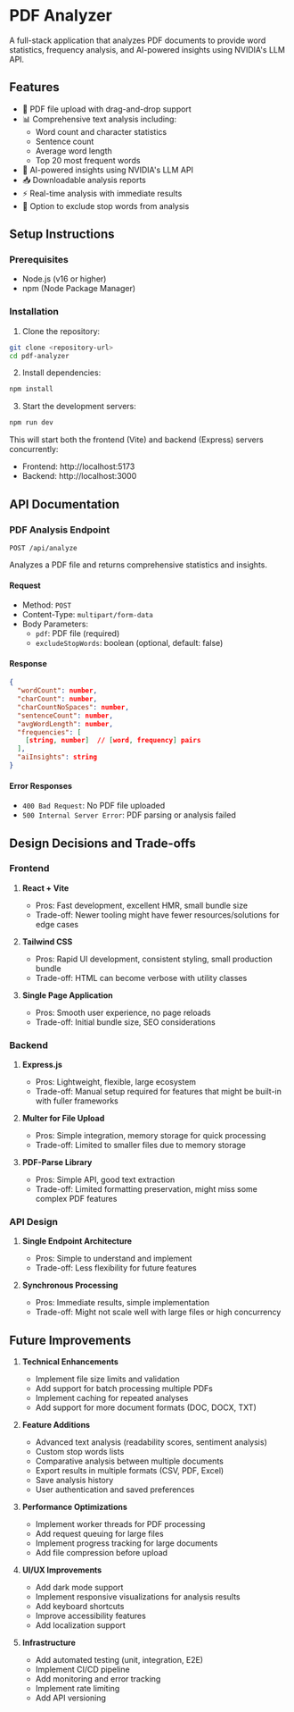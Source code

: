 # PDF Analyzer

A full-stack application that analyzes PDF documents to provide word statistics, frequency analysis, and AI-powered insights using NVIDIA's LLM API.

## Features

- 📄 PDF file upload with drag-and-drop support
- 📊 Comprehensive text analysis including:
  - Word count and character statistics
  - Sentence count
  - Average word length
  - Top 20 most frequent words
- 🤖 AI-powered insights using NVIDIA's LLM API
- 📥 Downloadable analysis reports
- ⚡ Real-time analysis with immediate results
- 🎯 Option to exclude stop words from analysis

## Setup Instructions

### Prerequisites

- Node.js (v16 or higher)
- npm (Node Package Manager)

### Installation

1. Clone the repository:
```bash
git clone <repository-url>
cd pdf-analyzer
```

2. Install dependencies:
```bash
npm install
```

3. Start the development servers:
```bash
npm run dev
```

This will start both the frontend (Vite) and backend (Express) servers concurrently:
- Frontend: http://localhost:5173
- Backend: http://localhost:3000

## API Documentation

### PDF Analysis Endpoint

```
POST /api/analyze
```

Analyzes a PDF file and returns comprehensive statistics and insights.

#### Request

- Method: `POST`
- Content-Type: `multipart/form-data`
- Body Parameters:
  - `pdf`: PDF file (required)
  - `excludeStopWords`: boolean (optional, default: false)

#### Response

```json
{
  "wordCount": number,
  "charCount": number,
  "charCountNoSpaces": number,
  "sentenceCount": number,
  "avgWordLength": number,
  "frequencies": [
    [string, number]  // [word, frequency] pairs
  ],
  "aiInsights": string
}
```

#### Error Responses

- `400 Bad Request`: No PDF file uploaded
- `500 Internal Server Error`: PDF parsing or analysis failed

## Design Decisions and Trade-offs

### Frontend

1. **React + Vite**
   - Pros: Fast development, excellent HMR, small bundle size
   - Trade-off: Newer tooling might have fewer resources/solutions for edge cases

2. **Tailwind CSS**
   - Pros: Rapid UI development, consistent styling, small production bundle
   - Trade-off: HTML can become verbose with utility classes

3. **Single Page Application**
   - Pros: Smooth user experience, no page reloads
   - Trade-off: Initial bundle size, SEO considerations

### Backend

1. **Express.js**
   - Pros: Lightweight, flexible, large ecosystem
   - Trade-off: Manual setup required for features that might be built-in with fuller frameworks

2. **Multer for File Upload**
   - Pros: Simple integration, memory storage for quick processing
   - Trade-off: Limited to smaller files due to memory storage

3. **PDF-Parse Library**
   - Pros: Simple API, good text extraction
   - Trade-off: Limited formatting preservation, might miss some complex PDF features

### API Design

1. **Single Endpoint Architecture**
   - Pros: Simple to understand and implement
   - Trade-off: Less flexibility for future features

2. **Synchronous Processing**
   - Pros: Immediate results, simple implementation
   - Trade-off: Might not scale well with large files or high concurrency

## Future Improvements

1. **Technical Enhancements**
   - Implement file size limits and validation
   - Add support for batch processing multiple PDFs
   - Implement caching for repeated analyses
   - Add support for more document formats (DOC, DOCX, TXT)

2. **Feature Additions**
   - Advanced text analysis (readability scores, sentiment analysis)
   - Custom stop words lists
   - Comparative analysis between multiple documents
   - Export results in multiple formats (CSV, PDF, Excel)
   - Save analysis history
   - User authentication and saved preferences

3. **Performance Optimizations**
   - Implement worker threads for PDF processing
   - Add request queuing for large files
   - Implement progress tracking for large documents
   - Add file compression before upload

4. **UI/UX Improvements**
   - Add dark mode support
   - Implement responsive visualizations for analysis results
   - Add keyboard shortcuts
   - Improve accessibility features
   - Add localization support

5. **Infrastructure**
   - Add automated testing (unit, integration, E2E)
   - Implement CI/CD pipeline
   - Add monitoring and error tracking
   - Implement rate limiting
   - Add API versioning
